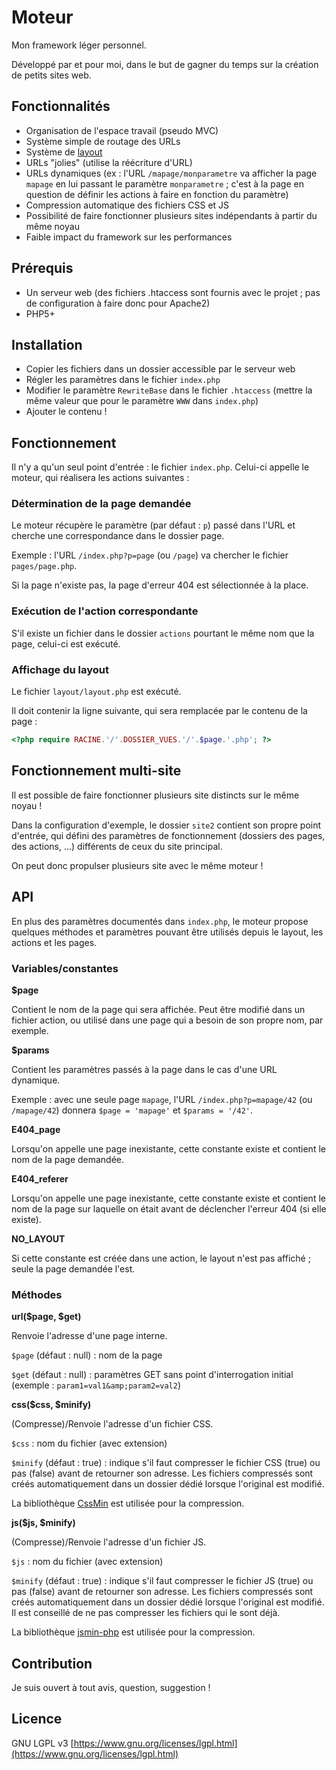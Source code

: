 # Moteur

Mon framework léger personnel.

Développé par et pour moi, dans le but de gagner du temps sur la création de petits sites web.

## Fonctionnalités

* Organisation de l'espace travail (pseudo MVC)
* Système simple de routage des URLs
* Système de [layout](http://www.symfony-project.org/images/jobeet/1_4/04/layout.png)
* URLs "jolies" (utilise la réécriture d'URL)
* URLs dynamiques (ex : l'URL `/mapage/monparametre` va afficher la page `mapage` en lui passant le paramètre `monparametre` ; c'est à la page en question de définir les actions à faire en fonction du paramètre)
* Compression automatique des fichiers CSS et JS
* Possibilité de faire fonctionner plusieurs sites indépendants à partir du même noyau
* Faible impact du framework sur les performances

## Prérequis

* Un serveur web (des fichiers .htaccess sont fournis avec le projet ; pas de configuration à faire donc pour Apache2)
* PHP5+

## Installation

* Copier les fichiers dans un dossier accessible par le serveur web
* Régler les paramètres dans le fichier `index.php`
* Modifier le paramètre `RewriteBase` dans le fichier `.htaccess` (mettre la même valeur que pour le paramètre `WWW` dans `index.php`)
* Ajouter le contenu !

## Fonctionnement

Il n'y a qu'un seul point d'entrée : le fichier `index.php`.
Celui-ci appelle le moteur, qui réalisera les actions suivantes :

### Détermination de la page demandée

Le moteur récupère le paramètre (par défaut : `p`) passé dans l'URL et cherche une correspondance dans le dossier page.

Exemple : l'URL `/index.php?p=page` (ou `/page`) va chercher le fichier `pages/page.php`.

Si la page n'existe pas, la page d'erreur 404 est sélectionnée à la place.

### Exécution de l'action correspondante

S'il existe un fichier dans le dossier `actions` pourtant le même nom que la page, celui-ci est exécuté.

### Affichage du layout

Le fichier `layout/layout.php` est exécuté.

Il doit contenir la ligne suivante, qui sera remplacée par le contenu de la page :

```php
<?php require RACINE.'/'.DOSSIER_VUES.'/'.$page.'.php'; ?>
```

## Fonctionnement multi-site

Il est possible de faire fonctionner plusieurs site distincts sur le même noyau !

Dans la configuration d'exemple, le dossier `site2` contient son propre point d'entrée, qui défini des paramètres de fonctionnement (dossiers des pages, des actions, ...) différents de ceux du site principal.

On peut donc propulser plusieurs site avec le même moteur !

## API

En plus des paramètres documentés dans `index.php`, le moteur propose quelques méthodes et paramètres pouvant être utilisés depuis le layout, les actions et les pages.

### Variables/constantes

**$page**

Contient le nom de la page qui sera affichée. Peut être modifié dans un fichier action, ou utilisé dans une page qui a besoin de son propre nom, par exemple.


**$params**

Contient les paramètres passés à la page dans le cas d'une URL dynamique.

Exemple : avec une seule page `mapage`, l'URL `/index.php?p=mapage/42` (ou `/mapage/42`) donnera `$page = 'mapage'` et `$params = '/42'`.


**E404_page**

Lorsqu'on appelle une page inexistante, cette constante existe et contient le nom de la page demandée.


**E404_referer**

Lorsqu'on appelle une page inexistante, cette constante existe et contient le nom de la page sur laquelle on était avant de déclencher l'erreur 404 (si elle existe).


**NO_LAYOUT**

Si cette constante est créée dans une action, le layout n'est pas affiché ; seule la page demandée l'est.

### Méthodes

**url($page, $get)**

Renvoie l'adresse d'une page interne.

`$page` (défaut : null) : nom de la page

`$get` (défaut : null) : paramètres GET sans point d'interrogation initial (exemple : `param1=val1&amp;param2=val2`)


**css($css, $minify)**

(Compresse)/Renvoie l'adresse d'un fichier CSS.

`$css` : nom du fichier (avec extension)

`$minify` (défaut : true) : indique s'il faut compresser le fichier CSS (true) ou pas (false) avant de retourner son adresse. Les fichiers compressés sont créés automatiquement dans un dossier dédié lorsque l'original est modifié.

La bibliothèque [CssMin](http://code.google.com/p/cssmin/) est utilisée pour la compression.


**js($js, $minify)**

(Compresse)/Renvoie l'adresse d'un fichier JS.

`$js` : nom du fichier (avec extension)

`$minify` (défaut : true) : indique s'il faut compresser le fichier JS (true) ou pas (false) avant de retourner son adresse. Les fichiers compressés sont créés automatiquement dans un dossier dédié lorsque l'original est modifié. Il est conseillé de ne pas compresser les fichiers qui le sont déjà.

La bibliothèque [jsmin-php](https://github.com/rgrove/jsmin-php/) est utilisée pour la compression.

## Contribution

Je suis ouvert à tout avis, question, suggestion !

## Licence

GNU LGPL v3 [https://www.gnu.org/licenses/lgpl.html](https://www.gnu.org/licenses/lgpl.html)
